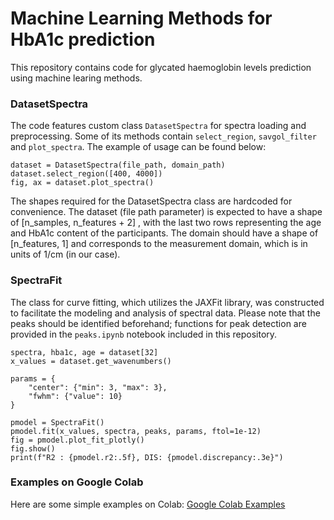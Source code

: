 # Machine Learning Methods for HbA1c prediction
This repository contains code for glycated haemoglobin levels prediction using machine learing methods.

### DatasetSpectra
The code features custom class `DatasetSpectra` for spectra loading and preprocessing. Some of its methods contain `select_region`, `savgol_filter` and `plot_spectra`.
The example of usage can be found below:
```
dataset = DatasetSpectra(file_path, domain_path)
dataset.select_region([400, 4000])
fig, ax = dataset.plot_spectra()
```
The shapes required for the DatasetSpectra class are hardcoded for convenience. The dataset (file path parameter) is expected to have a shape of [n_samples, n_features + 2] , with the last two rows representing the age and HbA1c content of the participants. The domain should have a shape of [n_features, 1] and corresponds to the measurement domain, which is in units of 1/cm (in our case).
### SpectraFit
The class for curve fitting, which utilizes the JAXFit library, was constructed to facilitate the modeling and analysis of spectral data.
Please note that the peaks should be identified beforehand; functions for peak detection are provided in the `peaks.ipynb` notebook included in this repository.
```
spectra, hba1c, age = dataset[32]
x_values = dataset.get_wavenumbers()

params = {
    "center": {"min": 3, "max": 3},
    "fwhm": {"value": 10}
}

pmodel = SpectraFit()
pmodel.fit(x_values, spectra, peaks, params, ftol=1e-12)
fig = pmodel.plot_fit_plotly()
fig.show()
print(f"R2 : {pmodel.r2:.5f}, DIS: {pmodel.discrepancy:.3e}")
```
### Examples on Google Colab

Here are some simple examples on Colab: [Google Colab Examples](https://colab.research.google.com/drive/1qpJxO0BUHP2cI3RBplI76r7Ra5AAwCYI?usp=sharing)
